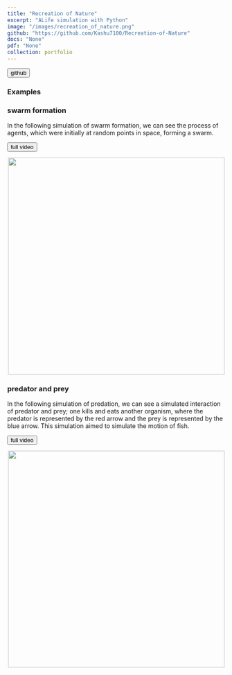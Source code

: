```yaml
---
title: "Recreation of Nature"
excerpt: "ALife simulation with Python"
image: "/images/recreation_of_nature.png" 
github: "https://github.com/Kashu7100/Recreation-of-Nature"
docs: "None"
pdf: "None"
collection: portfolio
---
```


<button class="btn btn-round btn-sm btn-ghost-blue" onclick="location.href='https://github.com/Kashu7100/Recreation-of-Nature'">github</button>

### Examples
### swarm formation

In the following simulation of swarm formation, we can see the process of agents, which were initially at random points in space, forming a swarm.  


<button class="btn btn-round btn-sm btn-ghost-blue" onclick="location.href='https://youtu.be/91VI1aa79-o'">full video</button>

<p align="center">
  <img src="/images/boids_swarm_formation.gif" width="500"/>
</p>

### predator and prey

In the following simulation of predation, we can see a simulated interaction of predator and prey; one kills and eats another organism, where the predator is represented by the red arrow and the prey is represented by the blue arrow. This simulation aimed to simulate the motion of fish.

<button class="btn btn-round btn-sm btn-ghost-blue" onclick="location.href='https://www.youtube.com/watch?v=ITv39Q1UePA'">full video</button>

<p align="center">
  <img src="/images/boids_predator_prey.gif"  width="500"/>
</p>
